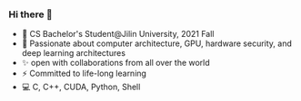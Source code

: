  
<!--
**AnZhong24/AnZhong24** is a ✨ _special_ ✨ repository because its `README.md` (this file) appears on your GitHub profile.

Here are some ideas to get you started:

- 🔭 I’m currently working on ...
- 🌱 I’m currently learning ...
- 👯 I’m looking to collaborate on ...
- 🤔 I’m looking for help with ...
- 💬 Ask me about ...
- 📫 How to reach me: ...
- 😄 Pronouns: ...
- ⚡ Fun fact: ...
--> 
  ### Hi there 👋

 
- 🔬 CS Bachelor's Student@Jilin University, 2021 Fall
- 🌱 Passionate about computer architecture, GPU, hardware security, and deep learning architectures
- ✨ open with collaborations from all over the world
- ⚡ Committed to life-long learning
- :computer: C, C++, CUDA, Python, Shell 


